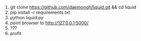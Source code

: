 1. git clone https://github.com/daemongh/liquid.git && cd liquid
2. pip install -r requirements.txt
3. python liquid.py
4. point browser to http://127.0.0.1:5000/
5. ???
6. profit